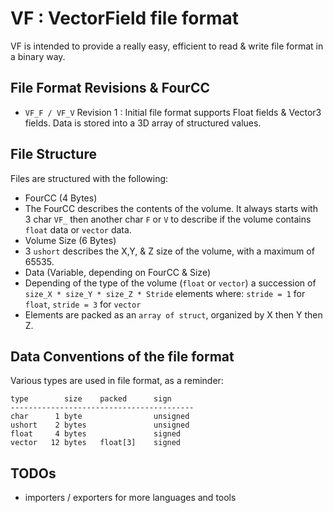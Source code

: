 # VF : VectorField file format

VF is intended to provide a really easy, efficient to read & write file format in a binary way.

## File Format Revisions & FourCC

- `VF_F / VF_V` Revision 1 : Initial file format supports Float fields & Vector3 fields. Data is stored into a 3D array of structured values.

## File Structure

Files are structured with the following:

 - FourCC (4 Bytes)
  - The FourCC describes the contents of the volume. It always starts with 3 char `VF_` then another char `F` or `V` to describe if the volume contains `float` data or `vector` data.
 - Volume Size (6 Bytes)
  - 3 `ushort` describes the X,Y, & Z size of the volume, with a maximum of 65535.
 - Data (Variable, depending on FourCC & Size)
  - Depending of the type of the volume (`float` or `vector`) a succession of `size_X * size_Y * size_Z * Stride` elements where:  `stride = 1` for `float`, `stride = 3` for `vector`
  - Elements are packed as an `array of struct`, organized by X then Y then Z.

## Data Conventions of the file format

Various types are used in file format, as a reminder:
``` 
type		size	packed		sign
-----------------------------------------
char	  1 byte				unsigned
ushort    2 bytes				unsigned
float     4 bytes				signed
vector	 12 bytes	float[3]	signed 
```

## TODOs

- importers / exporters for more languages and tools